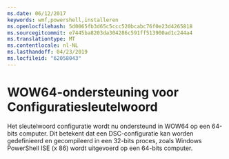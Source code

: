 ```yaml
---
ms.date: 06/12/2017
keywords: wmf,powershell,installeren
ms.openlocfilehash: 5d0065fb3d65c5ccc520bcabc76f0e23d4265818
ms.sourcegitcommit: e7445ba8203da304286c591ff513900ad1c244a4
ms.translationtype: MT
ms.contentlocale: nl-NL
ms.lasthandoff: 04/23/2019
ms.locfileid: "62058043"
---
```

# <a name="wow64-support-for-configuration-keyword"></a>WOW64-ondersteuning voor Configuratiesleutelwoord

Het sleutelwoord configuratie wordt nu ondersteund in WOW64 op een 64-bits computer. Dit betekent dat een DSC-configuratie kan worden gedefinieerd en gecompileerd in een 32-bits proces, zoals Windows PowerShell ISE (x 86) wordt uitgevoerd op een 64-bits computer.
